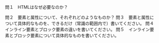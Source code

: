 問１　HTMLはなぜ必要なのか？

問２　要素と属性について、それぞれどのようなものか？
問３　要素と属性について具体的なものを、できるだけ（常識の範囲内で）書いてください。
問４　インライン要素とブロック要素の違いを書いてください。
問５　インライン要素とブロック要素について具体的なものを書いてください。